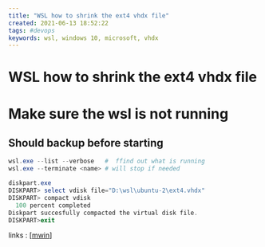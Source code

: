 ```yaml
---
title: "WSL how to shrink the ext4 vhdx file"
created: 2021-06-13 18:52:22
tags: #devops
keywords: wsl, windows 10, microsoft, vhdx
---
```


# WSL how to shrink the ext4 vhdx file

# **Make sure the wsl is not running**

## Should backup before starting

```powershell
wsl.exe --list --verbose   #  ffind out what is running
wsl.exe --terminate <name> # will stop if needed
```

```powershell
diskpart.exe
DISKPART> select vdisk file="D:\wsl\ubuntu-2\ext4.vhdx"
DISKPART> compact vdisk
  100 percent completed
Diskpart succesfully compacted the virtual disk file.
DISKPART>exit
```

links
: [[mwin]]

[//begin]: # "Autogenerated link references for markdown compatibility"
[mwin]: mwin.md "Mwin"
[//end]: # "Autogenerated link references"
